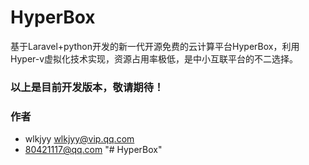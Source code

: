 # HyperBox
基于Laravel+python开发的新一代开源免费的云计算平台HyperBox，利用Hyper-v虚拟化技术实现，资源占用率极低，是中小互联平台的不二选择。

### 以上是目前开发版本，敬请期待！

### 作者
- wlkjyy <wlkjyy@vip.qq.com>
- 80421117@qq.com
"# HyperBox" 
